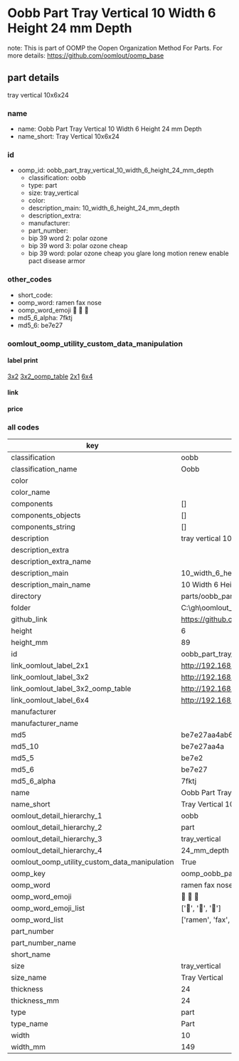 # Oobb Part Tray Vertical 10 Width 6 Height 24 mm Depth  

note: This is part of OOMP the Oopen Organization Method For Parts. For more details: https://github.com/oomlout/oomp_base

##  part details
  



tray vertical 10x6x24



### name
* name: Oobb Part Tray Vertical 10 Width 6 Height 24 mm Depth
* name_short: Tray Vertical 10x6x24 
### id
* oomp_id: oobb_part_tray_vertical_10_width_6_height_24_mm_depth
  * classification: oobb
  * type: part
  * size: tray_vertical
  * color: 
  * description_main: 10_width_6_height_24_mm_depth
  * description_extra: 
  * manufacturer: 
  * part_number: 
  * bip 39 word 2: polar ozone
  * bip 39 word 3: polar ozone cheap
  * bip 39 word: polar ozone cheap you glare long motion renew enable pact disease armor

### other_codes
* short_code: 
* oomp_word: ramen fax nose
* oomp_word_emoji :ramen: :fax: :nose:
* md5_6_alpha: 7fktj
* md5_6: be7e27






### oomlout_oomp_utility_custom_data_manipulation
#### label print
[3x2](http://192.168.1.245:1112/?label=oomp%207fktj)
[3x2_oomp_table](http://192.168.1.108:1112/?label=oomp%207fktj)
[2x1](http://192.168.1.242:1112/?label=oomp%207fktj)
[6x4](http://192.168.1.55:1112/?label=oomp%207fktj)    

#### link

                              

#### price







### all codes 
| key | value |  
| --- | --- |  
| classification | oobb |  
| classification_name | Oobb |  
| color |  |  
| color_name |  |  
| components | [] |  
| components_objects | [] |  
| components_string | [] |  
| description | tray vertical 10x6x24 |  
| description_extra |  |  
| description_extra_name |  |  
| description_main | 10_width_6_height_24_mm_depth |  
| description_main_name | 10 Width 6 Height 24 mm Depth |  
| directory | parts/oobb_part_tray_vertical_10_width_6_height_24_mm_depth |  
| folder | C:\gh\oomlout_oobb_version_4_generated_parts\parts\oobb_part_tray_vertical_10_width_6_height_24_mm_depth |  
| github_link | https://github.com/oomlout/oomlout_oomp_part_src/tree/main/parts/oobb_part_tray_vertical_10_width_6_height_24_mm_depth |  
| height | 6 |  
| height_mm | 89 |  
| id | oobb_part_tray_vertical_10_width_6_height_24_mm_depth |  
| link_oomlout_label_2x1 | http://192.168.1.242:1112/?label=oomp%207fktj |  
| link_oomlout_label_3x2 | http://192.168.1.245:1112/?label=oomp%207fktj |  
| link_oomlout_label_3x2_oomp_table | http://192.168.1.108:1112/?label=oomp%207fktj |  
| link_oomlout_label_6x4 | http://192.168.1.55:1112/?label=oomp%207fktj |  
| manufacturer |  |  
| manufacturer_name |  |  
| md5 | be7e27aa4ab6320a0f316ff24de7a53b |  
| md5_10 | be7e27aa4a |  
| md5_5 | be7e2 |  
| md5_6 | be7e27 |  
| md5_6_alpha | 7fktj |  
| name | Oobb Part Tray Vertical 10 Width 6 Height 24 mm Depth |  
| name_short | Tray Vertical 10x6x24  |  
| oomlout_detail_hierarchy_1 | oobb |  
| oomlout_detail_hierarchy_2 | part |  
| oomlout_detail_hierarchy_3 | tray_vertical |  
| oomlout_detail_hierarchy_4 | 24_mm_depth |  
| oomlout_oomp_utility_custom_data_manipulation | True |  
| oomp_key | oomp_oobb_part_tray_vertical_10_width_6_height_24_mm_depth |  
| oomp_word | ramen fax nose |  
| oomp_word_emoji | :ramen: :fax: :nose: |  
| oomp_word_emoji_list | [':ramen:', ':fax:', ':nose:'] |  
| oomp_word_list | ['ramen', 'fax', 'nose'] |  
| part_number |  |  
| part_number_name |  |  
| short_name |  |  
| size | tray_vertical |  
| size_name | Tray Vertical |  
| thickness | 24 |  
| thickness_mm | 24 |  
| type | part |  
| type_name | Part |  
| width | 10 |  
| width_mm | 149 |  
